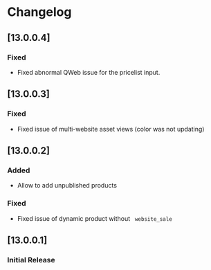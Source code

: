 # Changelog

## [13.0.0.4]

### Fixed

- Fixed abnormal QWeb issue for the pricelist input.

## [13.0.0.3]

### Fixed

- Fixed issue of multi-website asset views (color was not updating)

## [13.0.0.2]

### Added

- Allow to add unpublished products

### Fixed

- Fixed issue of dynamic product without ` website_sale`

## [13.0.0.1]

### Initial Release
